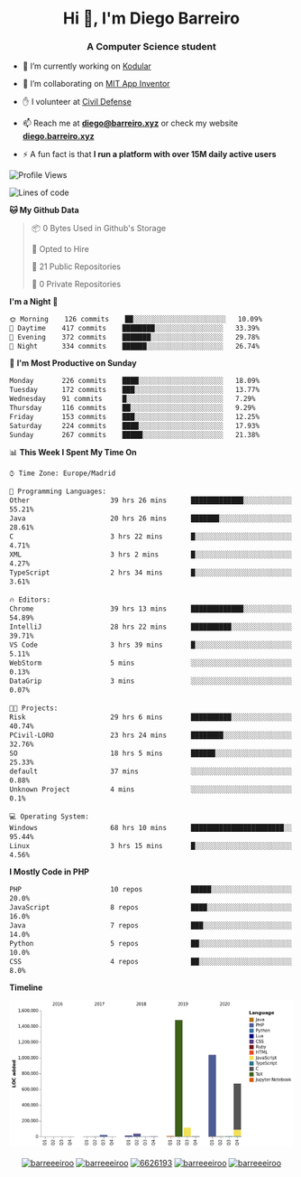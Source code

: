 <h1 align="center">Hi 👋, I'm Diego Barreiro</h1>
<h3 align="center">A Computer Science student</h3>

- 🔭 I’m currently working on [Kodular](https://www.kodular.io)

- 👯 I’m collaborating on [MIT App Inventor](https://github.com/mit-cml/appinventor-sources)

- ✋ I volunteer at [Civil Defense](https://proteccioncivil.sdc.gal)

- 📫 Reach me at **diego@barreiro.xyz** or check my website **[diego.barreiro.xyz](https://diego.barreiro.xyz)**

- ⚡ A fun fact is that **I run a platform with over 15M daily active users**

<!--START_SECTION:waka-->
![Profile Views](http://img.shields.io/badge/Profile%20Views-18-blue)

![Lines of code](https://img.shields.io/badge/From%20Hello%20World%20I%27ve%20Written-3.4%20million%20lines%20of%20code-blue)

**🐱 My Github Data** 

> 📦 0 Bytes Used in Github's Storage 
 > 
> 💼 Opted to Hire
 > 
> 📜 21 Public Repositories 
 > 
> 🔑 0 Private Repositories  
 > 
**I'm a Night 🦉** 

```text
🌞 Morning    126 commits    ██░░░░░░░░░░░░░░░░░░░░░░░   10.09% 
🌆 Daytime    417 commits    ████████░░░░░░░░░░░░░░░░░   33.39% 
🌃 Evening    372 commits    ███████░░░░░░░░░░░░░░░░░░   29.78% 
🌙 Night      334 commits    ██████░░░░░░░░░░░░░░░░░░░   26.74%

```
📅 **I'm Most Productive on Sunday** 

```text
Monday       226 commits    ████░░░░░░░░░░░░░░░░░░░░░   18.09% 
Tuesday      172 commits    ███░░░░░░░░░░░░░░░░░░░░░░   13.77% 
Wednesday    91 commits     █░░░░░░░░░░░░░░░░░░░░░░░░   7.29% 
Thursday     116 commits    ██░░░░░░░░░░░░░░░░░░░░░░░   9.29% 
Friday       153 commits    ███░░░░░░░░░░░░░░░░░░░░░░   12.25% 
Saturday     224 commits    ████░░░░░░░░░░░░░░░░░░░░░   17.93% 
Sunday       267 commits    █████░░░░░░░░░░░░░░░░░░░░   21.38%

```


📊 **This Week I Spent My Time On** 

```text
⌚︎ Time Zone: Europe/Madrid

💬 Programming Languages: 
Other                    39 hrs 26 mins      █████████████░░░░░░░░░░░░   55.21% 
Java                     20 hrs 26 mins      ███████░░░░░░░░░░░░░░░░░░   28.61% 
C                        3 hrs 22 mins       █░░░░░░░░░░░░░░░░░░░░░░░░   4.71% 
XML                      3 hrs 2 mins        █░░░░░░░░░░░░░░░░░░░░░░░░   4.27% 
TypeScript               2 hrs 34 mins       █░░░░░░░░░░░░░░░░░░░░░░░░   3.61%

🔥 Editors: 
Chrome                   39 hrs 13 mins      █████████████░░░░░░░░░░░░   54.89% 
IntelliJ                 28 hrs 22 mins      ██████████░░░░░░░░░░░░░░░   39.71% 
VS Code                  3 hrs 39 mins       █░░░░░░░░░░░░░░░░░░░░░░░░   5.11% 
WebStorm                 5 mins              ░░░░░░░░░░░░░░░░░░░░░░░░░   0.13% 
DataGrip                 3 mins              ░░░░░░░░░░░░░░░░░░░░░░░░░   0.07%

🐱‍💻 Projects: 
Risk                     29 hrs 6 mins       ██████████░░░░░░░░░░░░░░░   40.74% 
PCivil-LORO              23 hrs 24 mins      ████████░░░░░░░░░░░░░░░░░   32.76% 
SO                       18 hrs 5 mins       ██████░░░░░░░░░░░░░░░░░░░   25.33% 
default                  37 mins             ░░░░░░░░░░░░░░░░░░░░░░░░░   0.88% 
Unknown Project          4 mins              ░░░░░░░░░░░░░░░░░░░░░░░░░   0.1%

💻 Operating System: 
Windows                  68 hrs 10 mins      ███████████████████████░░   95.44% 
Linux                    3 hrs 15 mins       █░░░░░░░░░░░░░░░░░░░░░░░░   4.56%

```

**I Mostly Code in PHP** 

```text
PHP                      10 repos            █████░░░░░░░░░░░░░░░░░░░░   20.0% 
JavaScript               8 repos             ████░░░░░░░░░░░░░░░░░░░░░   16.0% 
Java                     7 repos             ███░░░░░░░░░░░░░░░░░░░░░░   14.0% 
Python                   5 repos             ██░░░░░░░░░░░░░░░░░░░░░░░   10.0% 
CSS                      4 repos             ██░░░░░░░░░░░░░░░░░░░░░░░   8.0%

```


**Timeline**

![Chart not found](https://raw.githubusercontent.com/barreeeiroo/barreeeiroo/master/charts/bar_graph.png) 


<!--END_SECTION:waka-->

<p align="center">
<a href="https://twitter.com/barreeeiroo" target="blank"><img align="center" src="https://cdn.jsdelivr.net/npm/simple-icons@3.0.1/icons/twitter.svg" alt="barreeeiroo" height="20" width="20" /></a>
<a href="https://linkedin.com/in/barreeeiroo" target="blank"><img align="center" src="https://cdn.jsdelivr.net/npm/simple-icons@3.0.1/icons/linkedin.svg" alt="barreeeiroo" height="20" width="20" /></a>
<a href="https://stackoverflow.com/users/6626193" target="blank"><img align="center" src="https://cdn.jsdelivr.net/npm/simple-icons@3.0.1/icons/stackoverflow.svg" alt="6626193" height="20" width="20" /></a>
<a href="https://fb.com/barreeeiroo" target="blank"><img align="center" src="https://cdn.jsdelivr.net/npm/simple-icons@3.0.1/icons/facebook.svg" alt="barreeeiroo" height="20" width="20" /></a>
<a href="https://instagram.com/barreeeiroo" target="blank"><img align="center" src="https://cdn.jsdelivr.net/npm/simple-icons@3.0.1/icons/instagram.svg" alt="barreeeiroo" height="20" width="20" /></a>
</p>
